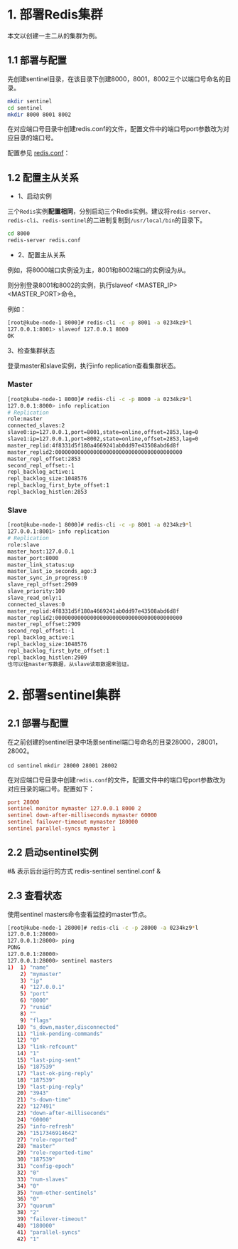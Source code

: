 # 1. 部署Redis集群


本文以创建一主二从的集群为例。

## 1.1 部署与配置

先创建sentinel目录，在该目录下创建8000，8001，8002三个以端口号命名的目录。

```bash
mkdir sentinel
cd sentinel
mkdir 8000 8001 8002
```

在对应端口号目录中创建redis.conf的文件，配置文件中的端口号port参数改为对应目录的端口号。

配置参见 [redis.conf](./redis.conf)：


## 1.2 配置主从关系

+ 1、启动实例

三个`Redis`实例**配置相同**，分别启动三个Redis实例。建议将`redis-server`、`redis-cli`、`redis-sentinel`的二进制复制到`/usr/local/bin`的目录下。

```bash
cd 8000
redis-server redis.conf
```

+ 2、配置主从关系

例如，将8000端口实例设为主，8001和8002端口的实例设为从。

则分别登录8001和8002的实例，执行slaveof <MASTER_IP> <MASTER_PORT>命令。

例如：

```bash
[root@kube-node-1 8000]# redis-cli -c -p 8001 -a 0234kz9*l
127.0.0.1:8001> slaveof 127.0.0.1 8000
OK
```

3、检查集群状态

登录master和slave实例，执行info replication查看集群状态。

### Master

```bash
[root@kube-node-1 8000]# redis-cli -c -p 8000 -a 0234kz9*l
127.0.0.1:8000> info replication
# Replication
role:master
connected_slaves:2
slave0:ip=127.0.0.1,port=8001,state=online,offset=2853,lag=0
slave1:ip=127.0.0.1,port=8002,state=online,offset=2853,lag=0
master_replid:4f8331d5f180a4669241ab0dd97e43508abd6d8f
master_replid2:0000000000000000000000000000000000000000
master_repl_offset:2853
second_repl_offset:-1
repl_backlog_active:1
repl_backlog_size:1048576
repl_backlog_first_byte_offset:1
repl_backlog_histlen:2853
```

### Slave

```bash
[root@kube-node-1 8000]# redis-cli -c -p 8001 -a 0234kz9*l
127.0.0.1:8001> info replication
# Replication
role:slave
master_host:127.0.0.1
master_port:8000
master_link_status:up
master_last_io_seconds_ago:3
master_sync_in_progress:0
slave_repl_offset:2909
slave_priority:100
slave_read_only:1
connected_slaves:0
master_replid:4f8331d5f180a4669241ab0dd97e43508abd6d8f
master_replid2:0000000000000000000000000000000000000000
master_repl_offset:2909
second_repl_offset:-1
repl_backlog_active:1
repl_backlog_size:1048576
repl_backlog_first_byte_offset:1
repl_backlog_histlen:2909
也可以往master写数据，从slave读取数据来验证。
```

# 2. 部署sentinel集群

## 2.1 部署与配置

在之前创建的sentinel目录中场景sentinel端口号命名的目录28000，28001，28002。

`cd sentinel`
`mkdir 28000 28001 28002`

在对应端口号目录中创建`redis.conf`的文件，配置文件中的端口号port参数改为对应目录的端口号。配置如下：

```conf
port 28000
sentinel monitor mymaster 127.0.0.1 8000 2
sentinel down-after-milliseconds mymaster 60000
sentinel failover-timeout mymaster 180000
sentinel parallel-syncs mymaster 1
```

## 2.2 启动sentinel实例

#& 表示后台运行的方式
redis-sentinel sentinel.conf &

## 2.3 查看状态
使用sentinel masters命令查看监控的master节点。

```bash
[root@kube-node-1 28000]# redis-cli -c -p 28000 -a 0234kz9*l
127.0.0.1:28000>
127.0.0.1:28000> ping
PONG
127.0.0.1:28000>
127.0.0.1:28000> sentinel masters
1)  1) "name"
    2) "mymaster"
    3) "ip"
    4) "127.0.0.1"
    5) "port"
    6) "8000"
    7) "runid"
    8) ""
    9) "flags"
   10) "s_down,master,disconnected"
   11) "link-pending-commands"
   12) "0"
   13) "link-refcount"
   14) "1"
   15) "last-ping-sent"
   16) "187539"
   17) "last-ok-ping-reply"
   18) "187539"
   19) "last-ping-reply"
   20) "3943"
   21) "s-down-time"
   22) "127491"
   23) "down-after-milliseconds"
   24) "60000"
   25) "info-refresh"
   26) "1517346914642"
   27) "role-reported"
   28) "master"
   29) "role-reported-time"
   30) "187539"
   31) "config-epoch"
   32) "0"
   33) "num-slaves"
   34) "0"
   35) "num-other-sentinels"
   36) "0"
   37) "quorum"
   38) "2"
   39) "failover-timeout"
   40) "180000"
   41) "parallel-syncs"
   42) "1"
```